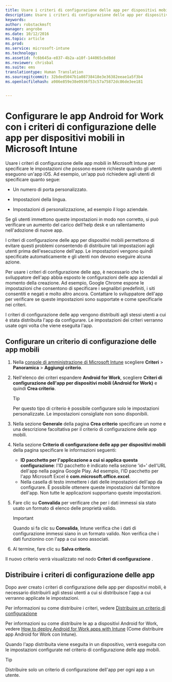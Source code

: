 ```yaml
---
title: Usare i criteri di configurazione delle app per dispositivi mobili Android for Work | Microsoft Intune
description: Usare i criteri di configurazione delle app per dispositivi mobili in Intune per specificare le impostazioni che possono essere richieste quando gli utenti eseguono un&quot;app Android for Work.
keywords: 
author: robstackmsft
manager: angrobe
ms.date: 10/12/2016
ms.topic: article
ms.prod: 
ms.service: microsoft-intune
ms.technology: 
ms.assetid: fc6b645a-e837-4b2a-a10f-144065cbd8dd
ms.reviewer: chrisbal
ms.suite: ems
translationtype: Human Translation
ms.sourcegitcommit: 32bded5047b1a08738418e3e36382eeae1a5f3b4
ms.openlocfilehash: a986e859e38e0936f53c57a75872dc86de3ee181


---
```


# Configurare le app Android for Work con i criteri di configurazione delle app per dispositivi mobili in Microsoft Intune
Usare i criteri di configurazione delle app mobili in Microsoft Intune per specificare le impostazioni che possono essere richieste quando gli utenti eseguono un'app iOS. Ad esempio, un'app può richiedere agli utenti di specificare quanto segue:

-   Un numero di porta personalizzato.

-   Impostazioni della lingua.

-   Impostazioni di personalizzazione, ad esempio il logo aziendale.

Se gli utenti immettono queste impostazioni in modo non corretto, si può verificare un aumento del carico dell'help desk e un rallentamento nell'adozione di nuove app.

I criteri di configurazione delle app per dispositivi mobili permettono di evitare questi problemi consentendo di distribuire tali impostazioni agli utenti prima dell'esecuzione dell'app. Le impostazioni vengono quindi specificate automaticamente e gli utenti non devono eseguire alcuna azione.

Per usare i criteri di configurazione delle app, è necessario che lo sviluppatore dell'app abbia esposto le configurazioni delle app aziendali al momento della creazione. Ad esempio, Google Chrome espone le impostazioni che consentono di specificare i segnalibri predefiniti, i siti consentiti e negati e molto altro ancora. Contattare lo sviluppatore dell'app per verificare se queste impostazioni sono supportate e come specificarle nei criteri.

I criteri di configurazione delle app vengono distribuiti agli stessi utenti a cui è stata distribuita l'app da configurare. Le impostazioni dei criteri verranno usate ogni volta che viene eseguita l'app.

## Configurare un criterio di configurazione delle app mobili

1.  Nella [console di amministrazione di Microsoft Intune](https://manage.microsoft.com) scegliere **Criteri** &gt; **Panoramica** &gt; **Aggiungi criterio**.

2.  Nell'elenco dei criteri espandere **Android for Work**, scegliere **Criteri di configurazione dell'app per dispositivi mobili (Android for Work)** e quindi **Crea criterio**.

    > [!TIP]
    > Per questo tipo di criterio è possibile configurare solo le impostazioni personalizzate. Le impostazioni consigliate non sono disponibili.

3.  Nella sezione **Generale** della pagina **Crea criterio** specificare un nome e una descrizione facoltativa per il criterio di configurazione delle app mobili.

4. Nella sezione **Criterio di configurazione delle app per dispositivi mobili** della pagina specificare le informazioni seguenti:
    - **ID pacchetto per l'applicazione a cui si applica questa configurazione**: l'ID pacchetto è indicato nella sezione 'id=' dell'URL dell'app nella pagina Google Play. Ad esempio, l'ID pacchetto per l'app Microsoft Excel è **com.microsoft.office.excel**.
    - Nella casella di testo immettere i dati delle impostazioni dell'app da configurare. È possibile ottenere queste impostazioni dal fornitore dell'app. Non tutte le applicazioni supportano queste impostazioni.
5.  Fare clic su **Convalida** per verificare che per i dati immessi sia stato usato un formato di elenco delle proprietà valido.

    > [!IMPORTANT]
    > Quando si fa clic su **Convalida**, Intune verifica che i dati di configurazione immessi siano in un formato valido. Non verifica che i dati funzionino con l'app a cui sono associati.

6.  Al termine, fare clic su **Salva criterio**.

Il nuovo criterio verrà visualizzato nel nodo **Criteri di configurazione** .


## Distribuire i criteri di configurazione delle app
Dopo aver creato i criteri di configurazione delle app per dispositivi mobili, è necessario distribuirli agli stessi utenti a cui si distribuisce l'app a cui verranno applicate le impostazioni.

Per informazioni su come distribuire i criteri, vedere [Distribuire un criterio di configurazione](/intune/deploy-use/manage-settings-and-features-on-your-devices-with-microsoft-intune-policies#deploy-a-configuration-policy)

Per informazioni su come distribuire le ap a dispositivi Android for Work, vedere [How to deploy Android for Work apps with Intune](android-for-work-apps.md) (Come distribuire app Android for Work con Intune).

Quando l'app distribuita viene eseguita in un dispositivo, verrà eseguita con le impostazioni configurate nel criterio di configurazione delle app mobili.

> [!TIP]
> Distribuire solo un criterio di configurazione dell'app per ogni app a un utente.







<!--HONumber=Oct16_HO2-->


